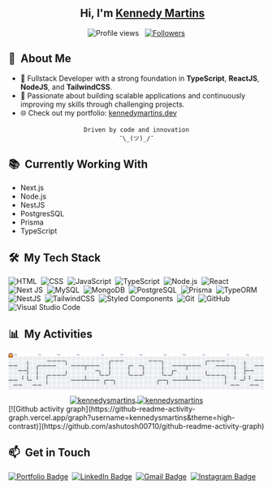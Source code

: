 <div align="center">
<div id="toc">
  <ul style="list-style: none;">
    <summary>
      <h2><b>Hi, I'm <a href="https://github.com/kennedysmartins">Kennedy Martins</a></b></h2>
    </summary>
  </ul>
</div>
  
</div>



<p align="center">
  <img src="https://komarev.com/ghpvc/?username=kennedysmartins&color=blueviolet" alt="Profile views" />
  &nbsp;
  <a href="https://github.com/kennedysmartins?tab=followers">
    <img src="https://img.shields.io/github/followers/kennedysmartins?style=social" alt="Followers" />
  </a>

</p>

<div>

## 🧭 &nbsp;About Me

- 💼 Fullstack Developer with a strong foundation in **TypeScript**, **ReactJS**, **NodeJS**, and **TailwindCSS**.
- 🚀 Passionate about building scalable applications and continuously improving my skills through challenging projects.
- 🌐 Check out my portfolio: [kennedymartins.dev](https://kennedymartins.dev)

</div>

<div align="center">

`Driven by code and innovation`
<br>
`¯\_(ツ)_/¯`

</div>

<div>

## 📚 &nbsp;Currently Working With

- Next.js
- Node.js
- NestJS
- PostgresSQL
- Prisma
- TypeScript

</div>

<div>

## 🛠️ &nbsp;My Tech Stack

![HTML](https://img.shields.io/badge/-HTML-0D1117?style=flat&logo=HTML5)&nbsp;
![CSS](https://img.shields.io/badge/-CSS-0D1117?style=flat&logo=CSS3&logoColor=1572B6)&nbsp;
![JavaScript](https://img.shields.io/badge/-JavaScript-0D1117?style=flat&logo=javascript)&nbsp;
![TypeScript](https://img.shields.io/badge/-TypeScript-0D1117?style=flat&logo=typescript)&nbsp;
![Node.js](https://img.shields.io/badge/-Node.js-0D1117?style=flat&logo=node.js)&nbsp;
![React](https://img.shields.io/badge/-React-0D1117?style=flat&logo=react)&nbsp;
![Next JS](https://img.shields.io/badge/Next-0D1117?style=flat&logo=next.js)&nbsp;
![MySQL](https://img.shields.io/badge/MySQL-0D1117?style=flat&logo=mysql)&nbsp;
![MongoDB](https://img.shields.io/badge/MongoDB-0D1117?style=flat&logo=mongodb)&nbsp;
![PostgreSQL](https://img.shields.io/badge/PostgreSQL-0D1117?style=flat&logo=postgresql)&nbsp;
![Prisma](https://img.shields.io/badge/Prisma-0D1117?style=flat&logo=Prisma)&nbsp;
![TypeORM](https://img.shields.io/badge/TypeORM-0D1117?style=flat&logo=typeorm)&nbsp;
![NestJS](https://img.shields.io/badge/NestJS-0D1117?style=flat&logo=nestjs)&nbsp;
![TailwindCSS](https://img.shields.io/badge/tailwindcss-0D1117?style=flat&logo=tailwind-css)&nbsp;
![Styled Components](https://img.shields.io/badge/styled--components-0D1117?style=flat&logo=styled-components)&nbsp;
![Git](https://img.shields.io/badge/-Git-0D1117?style=flat&logo=git)&nbsp;
![GitHub](https://img.shields.io/badge/-GitHub-0D1117?style=flat&logo=github)&nbsp;
![Visual Studio Code](https://img.shields.io/badge/-VS%20Code-0D1117?style=flat&logo=visual-studio-code&logoColor=007ACC)&nbsp;

</div>

<div>

## 📊 &nbsp;My Activities

<picture>
  <source media="(prefers-color-scheme: dark)" srcset="https://raw.githubusercontent.com/kennedysmartins/kennedysmartins/output/pacman-contribution-graph-dark.svg">
  <source media="(prefers-color-scheme: light)" srcset="https://raw.githubusercontent.com/kennedysmartins/kennedysmartins/output/pacman-contribution-graph.svg">
  <img alt="pacman contribution graph" src="https://raw.githubusercontent.com/kennedysmartins/kennedysmartins/output/pacman-contribution-graph.svg">
</picture>


<div align="center">
  <a href="https://github.com/kennedysmartins">
    <img width=450 height=170 align="center" alt="kennedysmartins" src="https://github-readme-stats.vercel.app/api?username=kennedysmartins&theme=midnight-purple&show_icons=true&bg_color=0D1117&hide_border=true&count_private=true" />
</a>
  <a href="https://github.com/kennedysmartins">
    <img align="center" alt="kennedysmartins" src="https://github-readme-stats.vercel.app/api/top-langs/?username=kennedysmartins&theme=midnight-purple&layout=compact&bg_color=0D1117&hide_border=true&count_private=true" />
</a>
</div>




</div>

<div>
[![Github activity graph](https://github-readme-activity-graph.vercel.app/graph?username=kennedysmartins&theme=high-contrast)](https://github.com/ashutosh00710/github-readme-activity-graph)
</div>

<div>

## 📫 &nbsp;Get in Touch

[![Portfolio Badge](https://img.shields.io/badge/-kennedymartins.dev-blueviolet?style=flat-square&logo=web&logoColor=white&link=https://kennedymartins.dev)](https://kennedymartins.dev)&nbsp;
[![LinkedIn Badge](https://img.shields.io/badge/-Kennedy_Martins-blue?style=flat-square&logo=Linkedin&logoColor=white&link=https://www.linkedin.com/in/kennedysmartins/)](https://www.linkedin.com/in/kennedysmartins/)&nbsp;
[![Gmail Badge](https://img.shields.io/badge/-me@kennedymartins.dev-red?style=flat-square&logo=Gmail&logoColor=white)](mailto:me@kennedymartins.dev)&nbsp;
[![Instagram Badge](https://img.shields.io/badge/-kenny.mrts_-EB2A08?style=flat-square&logo=Instagram&logoColor=white)](https://www.instagram.com/kenny.mrts/)&nbsp;

</div>
